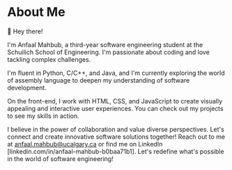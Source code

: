 # About Me 

👋 Hey there! 

I'm Anfaal Mahbub, a third-year software engineering student at the Schuilich School of Engineering. I'm passionate about coding and love tackling complex challenges.

I'm fluent in Python, C/C++, and Java, and I'm currently exploring the world of assembly language to deepen my understanding of software development.

On the front-end, I work with HTML, CSS, and JavaScript to create visually appealing and interactive user experiences. You can check out my projects to see my skills in action.

I believe in the power of collaboration and value diverse perspectives. Let's connect and create innovative software solutions together! Reach out to me at anfaal.mahbub@ucalgary.ca or find me on LinkedIn [linkedin.com/in/anfaal-mahbub-b0baa71b1]. Let's redefine what's possible in the world of software engineering!
